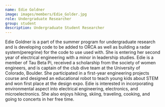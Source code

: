 ```yaml
---
name: Edie Goldner
image: images/members/Edie_Golder.jpg
role: Undergraduate Researcher
group: student
description: Undergraduate Student Researcher
---
```


Edie Goldner is a part of the summer program for undergraduate research and is developing code to be added to ORCA as well as building a radar system(peregrine) for the code to use used with. She is entering her second year of electrical engineering with a minor in leadership studies. Edie is a member of Tau Beta Pi, received a scholarship from the society of women engineers, and is captain of the club dive team at the University of Colorado, Boulder. She participated in a first-year engineering projects course and designed an educational robot to teach young kids about STEM and won first place at the design expo. Edie is interested in incorporating environmental aspect into electrical engineering, electronics, and microelectronics. She also enjoys hiking, skiing, traveling, cooking, and going to concerts in her free time. 